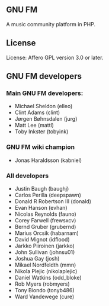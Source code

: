 ## GNU FM

A music community platform in PHP.

## License

License: Affero GPL version 3.0 or later.

## GNU FM developers

### Main GNU FM developers:

* Michael Sheldon (elleo)
* Clint Adams (clint)
* Jørgen Bøhnsdalen (jurg)
* Matt Lee (mattl)
* Toby Inkster (tobyink)

### GNU FM wiki champion

* Jonas Haraldsson (kabniel)

### All developers

* Justin Baugh (baughj)
* Carlos Perilla (deepspawn)
* Donald R Robertson III (donald)
* Evan Hanson (evhan)
* Nicolas Reynolds (fauno)
* Corey Farwell (frewsxcv)
* Bernd Gruber (grubernd)
* Marius Orcsik (habarnam)
* David Mignot (idflood)
* Jarkko Piiroinen (jarkko)
* John Sullivan (johnsu01)
* Joshua Gay (josh)
* Mikael Nordfeldth (mmn)
* Nikola Plejic (nikolaplejic)
* Daniel Watkins (odd_bloke)
* Rob Myers (robmyers)
* Tony Biondo (tonyb486)
* Ward Vandewege (cure)
